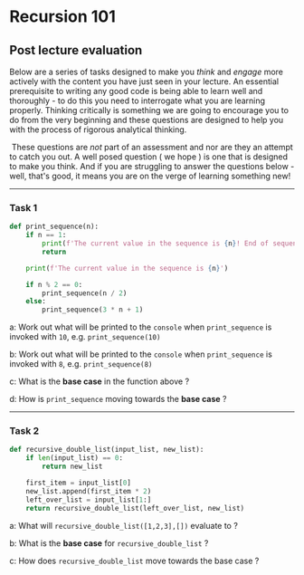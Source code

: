 # Recursion 101

## Post lecture evaluation

Below are a series of tasks designed to make you _think_ and _engage_ more actively with the content you have just seen in your lecture. An essential prerequisite to writing any good code is being able to learn well and thoroughly - to do this you need to interrogate what you are learning properly. Thinking critically is something we are going to encourage you to do from the very beginning and these questions are designed to help you with the process of rigorous analytical thinking.

​
These questions are _not_ part of an assessment and nor are they an attempt to catch you out. A well posed question ( we hope ) is one that is designed to make you think. And if you are struggling to answer the questions below - well, that's good, it means you are on the verge of learning something new!
​

---

### Task 1

```py
def print_sequence(n):
    if n == 1:
        print(f'The current value in the sequence is {n}! End of sequence')
        return

    print(f'The current value in the sequence is {n}')

    if n % 2 == 0:
        print_sequence(n / 2)
    else:
        print_sequence(3 * n + 1)

```

a: Work out what will be printed to the `console` when `print_sequence` is invoked with `10`, e.g. `print_sequence(10)`</br>

b: Work out what will be printed to the `console` when `print_sequence` is invoked with `8`, e.g. `print_sequence(8)`</br>

c: What is the **base case** in the function above ?</br>

d: How is `print_sequence` moving towards the **base case** ?

---

### Task 2

```py
def recursive_double_list(input_list, new_list):
    if len(input_list) == 0:
        return new_list

    first_item = input_list[0]
    new_list.append(first_item * 2)
    left_over_list = input_list[1:]
    return recursive_double_list(left_over_list, new_list)
```

a: What will `recursive_double_list([1,2,3],[])` evaluate to ?</br>

b: What is the **base case** for `recursive_double_list` ?</br>

c: How does `recursive_double_list` move towards the base case ?
